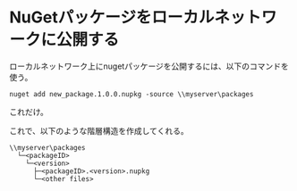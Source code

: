 # NuGetパッケージをローカルネットワークに公開する

ローカルネットワーク上にnugetパッケージを公開するには、以下のコマンドを使う。

```
nuget add new_package.1.0.0.nupkg -source \\myserver\packages
```

これだけ。

これで、以下のような階層構造を作成してくれる。


```
\\myserver\packages
  └─<packageID>
    └─<version>
      ├─<packageID>.<version>.nupkg
      └─<other files>
```      
